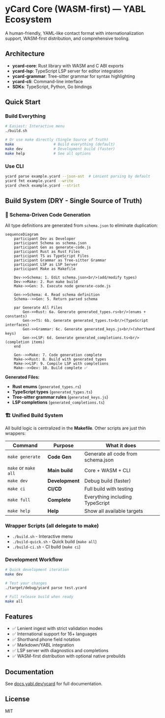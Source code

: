 # yCard Core (WASM-first) — YABL Ecosystem

A human-friendly, YAML-like contact format with internationalization support, WASM-first distribution, and comprehensive tooling.

## Architecture

- **ycard-core**: Rust library with WASM and C ABI exports
- **ycard-lsp**: TypeScript LSP server for editor integration
- **ycard-grammar**: Tree-sitter grammar for syntax highlighting
- **ycard-cli**: Command-line interface
- **SDKs**: TypeScript, Python, Go bindings

## Quick Start

### Build Everything
```bash
# Easiest: Interactive menu
./build.sh

# Or use make directly (Single Source of Truth)
make                  # Build everything (default)
make dev              # Development build (faster)
make help             # See all options
```

### Use CLI
```bash
ycard parse example.ycard --json-ast  # Lenient parsing by default
ycard fmt example.ycard --write
ycard check example.ycard --strict
```

## Build System (DRY - Single Source of Truth)

### 🔄 Schema-Driven Code Generation
All type definitions are generated from `schema.json` to eliminate duplication:

```mermaid
sequenceDiagram
    participant Dev as Developer
    participant Schema as schema.json
    participant Gen as generate-code.js
    participant Rust as Rust Files
    participant TS as TypeScript Files
    participant Grammar as Tree-sitter Grammar
    participant LSP as LSP Server
    participant Make as Makefile

    Dev->>Schema: 1. Edit schema.json<br/>(add/modify types)
    Dev->>Make: 2. Run make build
    Make->>Gen: 3. Execute node generate-code.js
    
    Gen->>Schema: 4. Read schema definition
    Schema-->>Gen: 5. Return parsed schema
    
    par Generate All Files
        Gen->>Rust: 6a. Generate generated_types.rs<br/>(enums + constants)
        Gen->>TS: 6b. Generate generated_types.ts<br/>(TypeScript interfaces)
        Gen->>Grammar: 6c. Generate generated_keys.js<br/>(shorthand keys)
        Gen->>LSP: 6d. Generate generated_completions.ts<br/>(completion items)
    end
    
    Gen-->>Make: 7. Code generation complete
    Make->>Rust: 8. Build with generated types
    Make->>LSP: 9. Compile LSP with completions
    Make-->>Dev: 10. Build complete ✅
```

**Generated Files:**
- **Rust enums** (`generated_types.rs`) 
- **TypeScript types** (`generated_types.ts`)
- **Tree-sitter grammar rules** (`generated_keys.js`)
- **LSP completions** (`generated_completions.ts`)

### 🏗️ Unified Build System
All build logic is centralized in the **Makefile**. Other scripts are just thin wrappers:

| Command | Purpose | What it does |
|---------|---------|--------------|
| `make generate` | **Code Gen** | Generate all code from schema.json |
| `make` or `make all` | **Main build** | Core + WASM + CLI |
| `make dev` | **Development** | Debug build (faster) |
| `make ci` | **CI/CD** | Full build with testing |
| `make full` | **Complete** | Everything including TypeScript |
| `make help` | **Help** | Show all available targets |

### Wrapper Scripts (all delegate to make)
- `./build.sh` - Interactive menu
- `./build-quick.sh` - Quick build (`make all`)  
- `./build-ci.sh` - CI build (`make ci`)

### Development Workflow
```bash
# Quick development iteration
make dev

# Test your changes
./target/debug/ycard parse test.ycard

# Full release build when ready
make all
```

## Features

- ✅ Lenient ingest with strict validation modes
- ✅ International support for 16+ languages
- ✅ Shorthand phone field notation
- ✅ Markdown/YABL integration
- ✅ LSP server with diagnostics and completions
- ✅ WASM-first distribution with optional native prebuilds

## Documentation

See [docs.yabl.dev/ycard](https://docs.yabl.dev/ycard) for full documentation.

## License

MIT